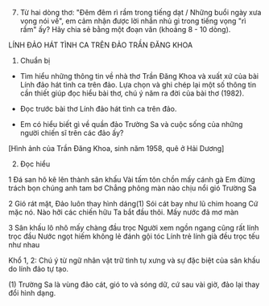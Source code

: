 7. Từ hai dòng thơ: "Đêm đêm rì rầm trong tiếng dạt / Những buổi ngày xưa vọng nói về", em cảm nhận được lời nhắn nhủ gì trong tiếng vọng "rì rầm" ấy? Hãy chia sẻ bằng một đoạn văn (khoảng 8 - 10 dòng).

LÍNH ĐẢO HÁT TÌNH CA TRÊN ĐẢO
TRẦN ĐĂNG KHOA

1. Chuẩn bị

- Tìm hiểu những thông tin về nhà thơ Trần Đăng Khoa và xuất xứ của bài Lính đảo hát tình ca trên đảo. Lựa chọn và ghi chép lại một số thông tin cần thiết giúp đọc hiểu bài thơ, chú ý năm ra đời của bài thơ (1982).

- Đọc trước bài thơ Lính đảo hát tình ca trên đảo.

- Em có hiểu biết gì về quần đảo Trường Sa và cuộc sống của những người chiến sĩ trên các đảo ấy?

[Hình ảnh của Trần Đăng Khoa, sinh năm 1958, quê ở Hải Dương]

2. Đọc hiểu

1
Đá san hô kê lên thành sân khấu
Vài tấm tôn chồn mấy cánh gà
Em đừng trách bọn chúng anh tam bơ
Chẳng phông màn nào chịu nổi gió Trường Sa

2
Gió rát mặt, Đảo luôn thay hình dáng(1)
Sói cát bay như lũ chim hoang
Cứ mặc nó. Nào hỡi các chiến hữu
Ta bắt đầu thôi. Mấy nước đã mơ màn

3
Sân khấu lô nhô mấy chàng đầu trọc
Người xem ngồn ngang cũng rất lính trọc đầu
Nước ngọt hiếm không lẻ đánh gội tóc
Lính trẻ lính già đều trọc tếu như nhau

Khổ 1, 2: Chú ý từ ngữ nhân vật trữ tình tự xưng và sự đặc biệt của sân khấu do lính đảo tự tạo.

(1) Trường Sa là vùng đảo cát, gió to và sóng dữ, cứ sau vài giờ, đảo lại thay đổi hình dạng.